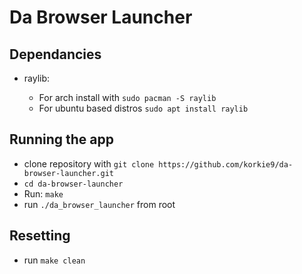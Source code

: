 # Da Browser Launcher

## Dependancies
- raylib:

  - For arch install with ``sudo pacman -S raylib``
  - For ubuntu based distros ``sudo apt install raylib``

## Running the app
- clone repository with ``git clone https://github.com/korkie9/da-browser-launcher.git``
- ``cd da-browser-launcher``
- Run: ``make``
- run ``./da_browser_launcher`` from root


## Resetting
- run ``make clean``

